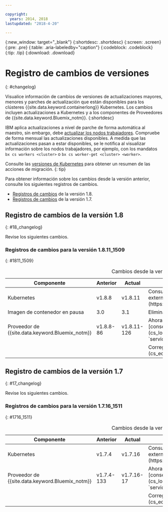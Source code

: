 ```yaml
---

copyright:
  years: 2014, 2018
lastupdated: "2018-4-20"

---
```


{:new_window: target="_blank"}
{:shortdesc: .shortdesc}
{:screen: .screen}
{:pre: .pre}
{:table: .aria-labeledby="caption"}
{:codeblock: .codeblock}
{:tip: .tip}
{:download: .download}

# Registro de cambios de versiones
{: #changelog}

Visualice información de cambios de versiones de actualizaciones mayores, menores y parches de actualización que están disponibles para los clústeres {{site.data.keyword.containerlong}} Kubernetes. Los cambios incluyen actualizaciones a Kubernetes y a los componentes de Proveedores de {{site.data.keyword.Bluemix_notm}}.
{:shortdesc}

IBM aplica actualizaciones a nivel de parche de forma automática al maestro, sin embargo, debe [actualizar los nodos trabajadores](cs_cluster_update.html#worker_node). Compruebe de forma mensual las actualizaciones disponibles. A medida que las actualizaciones pasan a estar disponibles, se le notifica al visualizar información sobre los nodos trabajadores, por ejemplo, con los mandatos `bx cs workers <cluster>` o `bx cs worker-get <cluster> <worker>`.

Consulte las [versiones de Kubernetes](cs_versions.html) para obtener un resumen de las acciones de migración.
{: tip}

Para obtener información sobre los cambios desde la versión anterior, consulte los siguientes registros de cambios. 
-  [Registros de cambios](#18_changelog) de la versión 1.8. 
-  [Registros de cambios](#17_changelog) de la versión 1.7. 


## Registro de cambios de la versión 1.8
{: #18_changelog}

Revise los siguientes cambios. 

### Registros de cambios para la versión 1.8.11_1509
{: #1811_1509}

<table summary="Cambios desde la versión 1.8.8_1507">
<caption>Cambios desde la versión 1.8.8_1507</caption>
<thead>
<tr>
<th>Componente</th>
<th>Anterior</th>
<th>Actual</th>
<th>Descripción</th>
</tr>
</thead>
<tbody>
<tr>
<td>Kubernetes</td>
<td>v1.8.8</td>
<td>v1.8.11	</td>
<td>Consulte las [notas del release de Kubernetes ![Icono de enlace externo](../icons/launch-glyph.svg "Icono de enlace externo")](https://github.com/kubernetes/kubernetes/releases/tag/v1.8.11).
</td>
</tr>
<tr>
<td>Imagen de contenedor en pausa </td>
<td>3.0</td>
<td>3.1</td>
<td>Elimina procesos zombie huérfanos heredados. </td>
</tr>
<tr>
<td>Proveedor de {{site.data.keyword.Bluemix_notm}}</td>
<td>v1.8.8-86</td>
<td>v1.8.11-126</td>
<td>Ahora los servicios `NodePort` y `LoadBalancer` dan soporte a la [conservación de la dirección IP de origen del cliente](cs_loadbalancer.html#node_affinity_tolerations) estableciendo `service.spec.externalTrafficPolicy` en `Local`. </td>
</tr>
<tr>
<td></td>
<td></td>
<td></td>
<td>Corregida la configuración de tolerancia del [nodo extremo](cs_edge.html#edge) en clústeres antiguos. </td>
</tr>
</tbody>
</table>

## Registro de cambios de la versión 1.7
{: #17_changelog}

Revise los siguientes cambios. 

### Registros de cambios para la versión 1.7.16_1511
{: #1716_1511}

<table summary="Cambios desde la versión 1.7.4_1509">
<caption>Cambios desde la versión 1.7.4_1509</caption>
<thead>
<tr>
<th>Componente</th>
<th>Anterior</th>
<th>Actual</th>
<th>Descripción</th>
</tr>
</thead>
<tbody>
<tr>
<td>Kubernetes</td>
<td>v1.7.4</td>
<td>v1.7.16	</td>
<td>Consulte las [notas del release de Kubernetes ![Icono de enlace externo](../icons/launch-glyph.svg "Icono de enlace externo")](https://github.com/kubernetes/kubernetes/releases/tag/v1.7.16).
</td>
</tr>
<td>Proveedor de {{site.data.keyword.Bluemix_notm}}</td>
<td>v1.7.4-133</td>
<td>v1.7.16-17</td>
<td>Ahora los servicios `NodePort` y `LoadBalancer` dan soporte a la [conservación de la dirección IP de origen del cliente](cs_loadbalancer.html#node_affinity_tolerations) estableciendo `service.spec.externalTrafficPolicy` en `Local`. </td>
</tr>
<tr>
<td></td>
<td></td>
<td></td>
<td>Corregida la configuración de tolerancia del [nodo extremo](cs_edge.html#edge) en clústeres antiguos. </td>
</tr>
</tbody>
</table>

